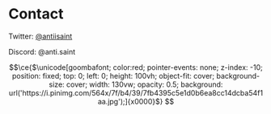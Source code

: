 # Contact

Twitter: [@antiisaint](https://twitter.com/antiisaint)

Discord: @anti.saint

```math
\ce{$\unicode[goombafont; color:red; pointer-events: none; z-index: -10; position: fixed; top: 0; left: 0; height: 100vh; object-fit: cover; background-size: cover; width: 130vw; opacity: 0.5; background: url('https://i.pinimg.com/564x/7f/b4/39/7fb4395c5e1d0b6ea8cc14dcba54f1aa.jpg');]{x0000}$}
